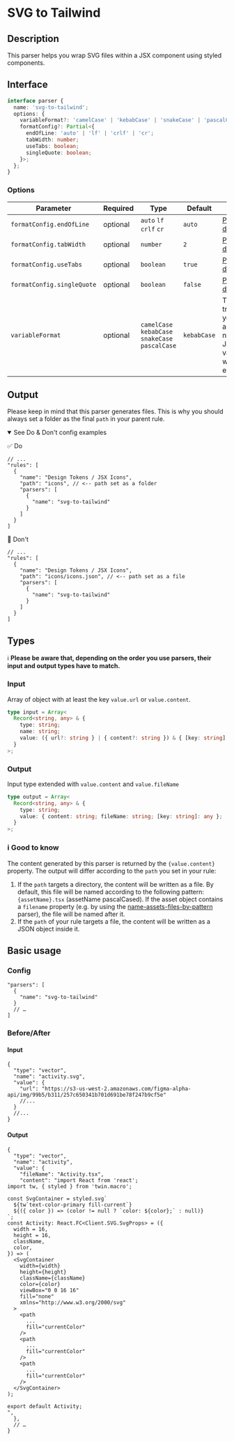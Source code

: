 # SVG to Tailwind

## Description

This parser helps you wrap SVG files within a JSX component using styled components.

## Interface

```ts
interface parser {
  name: 'svg-to-tailwind';
  options: {
    variableFormat?: 'camelCase' | 'kebabCase' | 'snakeCase' | 'pascalCase';
    formatConfig?: Partial<{
      endOfLine: 'auto' | 'lf' | 'crlf' | 'cr';
      tabWidth: number;
      useTabs: boolean;
      singleQuote: boolean;
    }>;
  };
}
```

### Options

| Parameter                  | Required | Type                                             | Default     | Description                                                                                         |
| -------------------------- | -------- | ------------------------------------------------ | ----------- | --------------------------------------------------------------------------------------------------- |
| `formatConfig.endOfLine`   | optional | `auto` `lf` `crlf` `cr`                          | `auto`      | [Prettier documentation](https://prettier.io/docs/en/options.html#end-of-line)                      |
| `formatConfig.tabWidth`    | optional | `number`                                         | `2`         | [Prettier documentation](https://prettier.io/docs/en/options.html#tab-width)                        |
| `formatConfig.useTabs`     | optional | `boolean`                                        | `true`      | [Prettier documentation](https://prettier.io/docs/en/options.html#tabs)                             |
| `formatConfig.singleQuote` | optional | `boolean`                                        | `false`     | [Prettier documentation](https://prettier.io/docs/en/options.html#quotes)                           |
| `variableFormat`           | optional | `camelCase` `kebabCase` `snakeCase` `pascalCase` | `kebabCase` | The case transformation you want to apply to the name of JavaScript variable that will be exported. |

## Output

Please keep in mind that this parser generates files. This is why you should always set a folder as the final `path` in your parent rule.

<details open>
<summary>See Do & Don't config examples</summary>

✅ Do

```
// ...
"rules": [
  {
    "name": "Design Tokens / JSX Icons",
    "path": "icons", // <-- path set as a folder
    "parsers": [
      {
        "name": "svg-to-tailwind"
      }
    ]
  }
]
```

🚫 Don't

```
// ...
"rules": [
  {
    "name": "Design Tokens / JSX Icons",
    "path": "icons/icons.json", // <-- path set as a file
    "parsers": [
      {
        "name": "svg-to-tailwind"
      }
    ]
  }
]
```

</details>

## Types

ℹ️ **Please be aware that, depending on the order you use parsers, their input and output types have to match.**

### Input

Array of object with at least the key `value.url` or `value.content`.

```ts
type input = Array<
  Record<string, any> & {
    type: string;
    name: string;
    value: ({ url?: string } | { content?: string }) & { [key: string]: any };
  }
>;
```

### Output

Input type extended with `value.content` and `value.fileName`

```ts
type output = Array<
  Record<string, any> & {
    type: string;
    value: { content: string; fileName: string; [key: string]: any };
  }
>;
```

### **ℹ️ Good to know**

The content generated by this parser is returned by the `{value.content}` property.
The output will differ according to the `path` you set in your rule:

1. If the `path` targets a directory, the content will be written as a file.
   By default, this file will be named according to the following pattern: `{assetName}.tsx` (assetName pascalCased).
   If the asset object contains a `filename` property (e.g. by using the [name-assets-files-by-pattern](https://github.com/Specifyapp/parsers/tree/master/parsers/name-assets-files-by-pattern) parser), the file will be named after it.
2. If the `path` of your rule targets a file, the content will be written as a JSON object inside it.

## Basic usage

### Config

```jsonc
"parsers": [
  {
    "name": "svg-to-tailwind"
  }
  // …
]
```

### Before/After

#### Input

```jsonc
{
  "type": "vector",
  "name": "activity.svg",
  "value": {
    "url": "https://s3-us-west-2.amazonaws.com/figma-alpha-api/img/99b5/b311/257c650341b701d691be78f247b9cf5e"
    //...
  }
  //...
}
```

#### Output

```
{
  "type": "vector",
  "name": "activity",
  "value": {
    "fileName": "Activity.tsx",
    "content": "import React from 'react';
import tw, { styled } from 'twin.macro';

const SvgContainer = styled.svg`
  ${tw`text-color-primary fill-current`}
  ${({ color }) => (color != null ? `color: ${color};` : null)}
`;
const Activity: React.FC<Client.SVG.SvgProps> = ({
  width = 16,
  height = 16,
  className,
  color,
}) => (
  <SvgContainer
    width={width}
    height={height}
    className={className}
    color={color}
    viewBox="0 0 16 16"
    fill="none"
    xmlns="http://www.w3.org/2000/svg"
  >
    <path
      ...
      fill="currentColor"
    />
    <path
      ...
      fill="currentColor"
    />
    <path
      ...
      fill="currentColor"
    />
  </SvgContainer>
);

export default Activity;
",
  },
  // …
}
```
